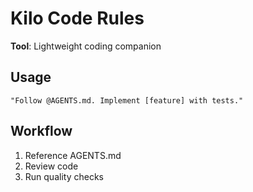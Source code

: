 <!-- KILOCODE:START -->
# Kilo Code Rules

**Tool**: Lightweight coding companion

## Usage

```
"Follow @AGENTS.md. Implement [feature] with tests."
```

## Workflow

1. Reference AGENTS.md
2. Review code
3. Run quality checks

<!-- KILOCODE:END -->
